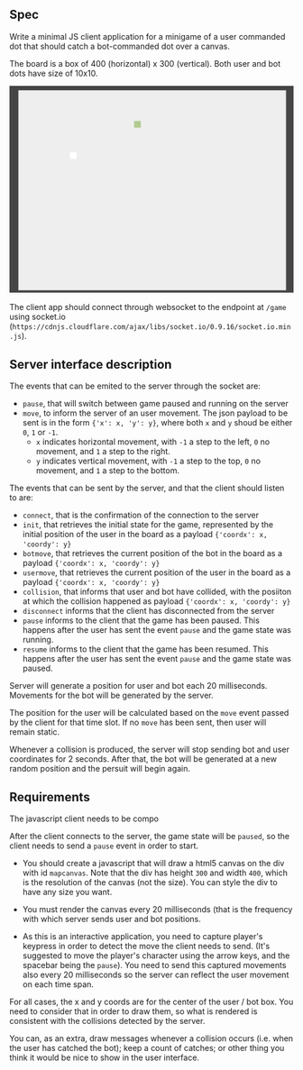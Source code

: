 ## Spec

Write a minimal JS client application for a minigame of a user commanded dot that should catch a bot-commanded dot over a canvas.

The board is a box of 400 (horizontal) x 300 (vertical). Both user and bot dots have size of 10x10.

![canvas](canvas.png)

The client app should connect through websocket to the endpoint at `/game`
using socket.io (`https://cdnjs.cloudflare.com/ajax/libs/socket.io/0.9.16/socket.io.min.js`).

## Server interface description

The events that can be emited to the server through the socket are:

- `pause`, that will switch between game paused and running on the server
- `move`, to inform the server of an user movement. The json payload to be sent is in the form `{'x': x, 'y': y}`, where both `x` and `y` shoud be either `0`, `1` or `-1`.
     - `x` indicates horizontal movement, with `-1` a step to the left, `0` no movement, and `1` a step to the right.
     - `y` indicates vertical movement, with `-1` a step to the top, `0` no movement, and `1` a step to the bottom.

The events that can be sent by the server, and that the client should listen to are:

- `connect`, that is the confirmation of the connection to the server
- `init`, that retrieves the initial state for the game, represented by the initial position of the user in the board as a payload `{'coordx': x, 'coordy': y}`
- `botmove`, that retrieves the current position of the bot in the board as a payload `{'coordx': x, 'coordy': y}`
- `usermove`, that retrieves the current position of the user in the board as a payload `{'coordx': x, 'coordy': y}`
- `collision`, that informs that user and bot have collided, with the posiiton at which the collision happened as payload `{'coordx': x, 'coordy': y}`
- `disconnect` informs that the client has disconnected from the server
- `pause` informs to the client that the game has been paused. This happens after the user has sent the event `pause` and the game state was running.
- `resume` informs to the client that the game has been resumed. This happens after the user has sent the event `pause` and the game state was paused.

Server will generate a position for user and bot each 20 milliseconds.
Movements for the bot will be generated by the server.

The position for the user will be calculated based on the `move` event passed by the client for that time slot. If no `move` has been sent, then user will remain static.

Whenever a collision is produced, the server will stop sending bot and user coordinates for 2 seconds. After that, the bot will be generated at a new random position and the persuit will begin again.

## Requirements

The javascript client needs to be compo

After the client connects to the server, the game state will be `paused`, so the client needs to send a `pause` event in order to start.

- You should create a javascript that will draw a html5 canvas on the div with id `mapcanvas`.
Note that the div has height `300` and width `400`, which is the resolution of the canvas (not the size). You can style the div to have any size you want.

- You must render the canvas every 20 milliseconds (that is the frequency with which server sends user and bot positions.

- As this is an interactive application, you need to capture player's keypress in order to detect the move the client needs to send. (It's suggested to move the player's character using the arrow keys, and the spacebar being the `pause`). You need to send this captured movements also every 20 milliseconds so the server can reflect the user movement on each time span.

For all cases, the x and y coords are for the center of the user / bot box. You need to consider that in order to draw them, so what is rendered is consistent with the collisions detected by the server.

You can, as an extra, draw messages whenever a collision occurs (i.e. when the user has catched the bot); keep a count of catches; or other thing you think it would be nice to show in the user interface.

